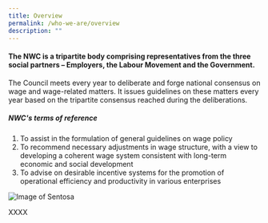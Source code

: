 ```yaml
---
title: Overview
permalink: /who-we-are/overview
description: ""
---
```

#### The NWC is a tripartite body comprising representatives from the three social partners –  Employers, the Labour Movement and the Government. 

The Council meets every year to deliberate and forge national consensus on wage and wage-related matters. It issues guidelines on these matters every year based on the tripartite consensus reached during the deliberations.

#####  NWC's terms of reference

1. To assist in the formulation of general guidelines on wage policy
2. To recommend necessary adjustments in wage structure, with a view to developing a coherent wage system consistent with long-term economic and social development
3. To advise on desirable incentive systems for the promotion of operational efficiency and productivity in various enterprises


![Image of Sentosa](https://www.sentosa.gov.sg/images/who-we-are/overview/new-about-us-overview.jpg)

XXXX